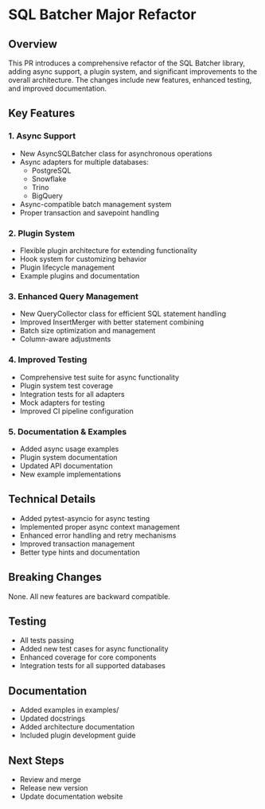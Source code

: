 # SQL Batcher Major Refactor

## Overview
This PR introduces a comprehensive refactor of the SQL Batcher library, adding async support, a plugin system, and significant improvements to the overall architecture. The changes include new features, enhanced testing, and improved documentation.

## Key Features

### 1. Async Support
- New AsyncSQLBatcher class for asynchronous operations
- Async adapters for multiple databases:
  - PostgreSQL
  - Snowflake
  - Trino
  - BigQuery
- Async-compatible batch management system
- Proper transaction and savepoint handling

### 2. Plugin System
- Flexible plugin architecture for extending functionality
- Hook system for customizing behavior
- Plugin lifecycle management
- Example plugins and documentation

### 3. Enhanced Query Management
- New QueryCollector class for efficient SQL statement handling
- Improved InsertMerger with better statement combining
- Batch size optimization and management
- Column-aware adjustments

### 4. Improved Testing
- Comprehensive test suite for async functionality
- Plugin system test coverage
- Integration tests for all adapters
- Mock adapters for testing
- Improved CI pipeline configuration

### 5. Documentation & Examples
- Added async usage examples
- Plugin system documentation
- Updated API documentation
- New example implementations

## Technical Details
- Added pytest-asyncio for async testing
- Implemented proper async context management
- Enhanced error handling and retry mechanisms
- Improved transaction management
- Better type hints and documentation

## Breaking Changes
None. All new features are backward compatible.

## Testing
- All tests passing
- Added new test cases for async functionality
- Enhanced coverage for core components
- Integration tests for all supported databases

## Documentation
- Added examples in examples/
- Updated docstrings
- Added architecture documentation
- Included plugin development guide

## Next Steps
- Review and merge
- Release new version
- Update documentation website 